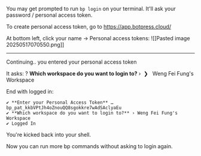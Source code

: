 You may get prompted to run `bp login` on your terminal. It'll ask your password / personal access token.

To create personal access token, go to
https://app.botpress.cloud/

At bottom left, click your name -> Personal access tokens:
![[Pasted image 20250517070550.png]]

---

Continuing.. you entered your personal access token

It asks:
? **Which workspace do you want to login to?** › 
❯   Weng Fei Fung's Workspace

End with logged in:
```
✔ **Enter your Personal Access Token** … bp_pat_kkbVPtJh4oZnouQQ8sgokkre7wAdSAclyaEu
✔ **Which workspace do you want to login to?** › Weng Fei Fung's Workspace
✔ Logged In
```

You're kicked back into your shell.

Now you can run more bp commands without asking to login again.